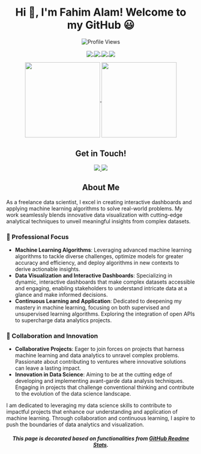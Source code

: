 <h1 align="center">Hi 👋, I'm Fahim Alam! Welcome to my GitHub 😃</h1>

<p align="center">
  <img src="https://komarev.com/ghpvc/?username=fahimalamabir" alt="Profile Views" />
</p>

<p align="center">
  <a href="https://github.com/fahimalamabir/datatuneanalytics">
    <img align="center" src="https://github-readme-stats.vercel.app/api/pin/?username=fahimalamabir&repo=datatuneanalytics&show_owner=false&theme=vision-friendly-dark" />
  </a>
  <a href="https://github.com/fahimalamabir/basic_projects">
    <img align="center" src="https://github-readme-stats.vercel.app/api/pin/?username=fahimalamabir&repo=basic_projects&show_owner=false&theme=vision-friendly-dark" />
  </a>
  <a href="https://github.com/fahimalamabir/powerBI">
    <img align="center" src="https://github-readme-stats.vercel.app/api/pin/?username=fahimalamabir&repo=powerBI&show_owner=false&theme=vision-friendly-dark" />
  </a>
  <a href="https://github.com/fahimalamabir/ONC">
    <img align="center" src="https://github-readme-stats.vercel.app/api/pin/?username=fahimalamabir&repo=ONC&show_owner=false&theme=vision-friendly-dark" />
  </a>
</p>

<p align="center">
  <a href="https://github-readme-stats.vercel.app/api?username=fahimalamabir&show_icons=true&theme=highcontrast&border_radius=30&rank_icon=github&include_all_commits=false&custom_title=GitHub%20Stats&number_format=long&card_width=420">
    <img height="200" align="center" src="https://github-readme-stats.vercel.app/api?username=fahimalamabir&show_icons=true&theme=highcontrast&border_radius=30&rank_icon=github&include_all_commits=false&custom_title=GitHub%20Stats&number_format=long&card_width=420" />
  </a>
  <a href="https://github-readme-stats.vercel.app/api/top-langs/?username=fahimalamabir&theme=highcontrast&layout=compact&size_weight=0.2&count_weight=0.8&langs_count=10&border_radius=30&card_width=375&exclude_repo=staged-recipes,lammps,sphractal-feedstock&hide=scilab,assembly,html,javascript,batchfile,hack,makefile">
    <img height="200" align="center" src="https://github-readme-stats.vercel.app/api/top-langs/?username=fahimalamabir&theme=highcontrast&layout=compact&size_weight=0.2&count_weight=0.8&langs_count=10&border_radius=30&card_width=377&exclude_repo=staged-recipes,lammps,sphractal-feedstock&hide=scilab,assembly,html,javascript,batchfile,hack,makefile" />
  </a>
</p>

<h2 align="center">Get in Touch!</h2>

<p align="center">
  <a href="https://www.linkedin.com/in/fahim-alam-b71a5b1a1/">
    <img src="https://img.shields.io/badge/-LinkedIn-blue?style=flat-square&logo=Linkedin&logoColor=white" />
  </a>
  <a href="mailto:abir29793@gmail.com">
    <img src="https://img.shields.io/badge/Gmail-d14836?style=flat-square&logo=Gmail&logoColor=white" />
  </a>
</p>

<h2 align="center">About Me</h2>

<p>As a freelance data scientist, I excel in creating interactive dashboards and applying machine learning algorithms to solve real-world problems. My work seamlessly blends innovative data visualization with cutting-edge analytical techniques to unveil meaningful insights from complex datasets.</p>

<h3>🎯 Professional Focus</h3>

- **Machine Learning Algorithms**: Leveraging advanced machine learning algorithms to tackle diverse challenges, optimize models for greater accuracy and efficiency, and deploy algorithms in new contexts to derive actionable insights.
- **Data Visualization and Interactive Dashboards**: Specializing in dynamic, interactive dashboards that make complex datasets accessible and engaging, enabling stakeholders to understand intricate data at a glance and make informed decisions.
- **Continuous Learning and Application**: Dedicated to deepening my mastery in machine learning, focusing on both supervised and unsupervised learning algorithms. Exploring the integration of open APIs to supercharge data analytics projects.

<h3>🤝 Collaboration and Innovation</h3>

- **Collaborative Projects**: Eager to join forces on projects that harness machine learning and data analytics to unravel complex problems. Passionate about contributing to ventures where innovative solutions can leave a lasting impact.
- **Innovation in Data Science**: Aiming to be at the cutting edge of developing and implementing avant-garde data analysis techniques. Engaging in projects that challenge conventional thinking and contribute to the evolution of the data science landscape.

<p>I am dedicated to leveraging my data science skills to contribute to impactful projects that enhance our understanding and application of machine learning. Through collaboration and continuous learning, I aspire to push the boundaries of data analytics and visualization.</p>

<h5 align="center">This page is decorated based on functionalities from <a href="https://github.com/fahimalamabir/github-readme-stats">GitHub Readme Stats</a>.</h5>
